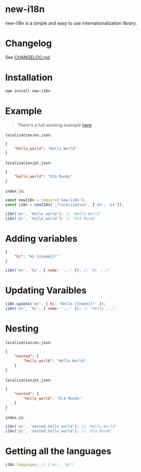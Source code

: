 # new-i18n

new-i18n is a simple and easy to use internationalization library.

# Changelog

See [CHANGELOG.md](https://github.com/YouTwitFace/new-i18n/blob/master/CHANGELOG.md)

# Installation

```sh
npm install new-i18n
```

# Example

> There's a full working example [here](https://gist.github.com/YouTwitFace/618298c5ef179eebc511ca8c8a82eb76)

`localization/en.json`:

```json
{
    "hello_world": "Hello World"
}
```

`localization/pt.json`:

```json
{
    "hello_world": "Olá Mundo"
}
```

`index.js`:

```js
const newI18n = require('new-i18n');
const i18n = newI18n('./localization', ['en', 'pt']);

i18n('en', 'hello_world'); // 'Hello World'
i18n('pt', 'hello_world'); // 'Olá Mundo'
```

# Adding variables

[//]: # '{% raw %}'

```json
{
    "hi": "Hi {{name}}!"
}
```

[//]: # '{% endraw %}'

```js
i18n('en', 'hi', { name: '...' }); // 'Hi ...!'
```

# Updating Varaibles

[//]: # '{% raw %}'

```js
i18n.update('en', { hi: 'Hello {{name}}!' });
i18n('en', 'hi', { name: '...' }); // 'Hello ...!'
```

[//]: # '{% endraw %}'

# Nesting

`localization/en.json`:

```json
{
    "nested": {
        "hello_world": "Hello World"
    }
}
```

`localization/pt.json`:

```json
{
    "nested": {
        "hello_world": "Olá Mundo"
    }
}
```

`index.js`:

```js
i18n('en', 'nested.hello_world'); // 'Hello World'
i18n('pt', 'nested.hello_world'); // 'Olá Mundo'
```

# Getting all the languages

```js
i18n.languages; // ['en', 'pt']
```
